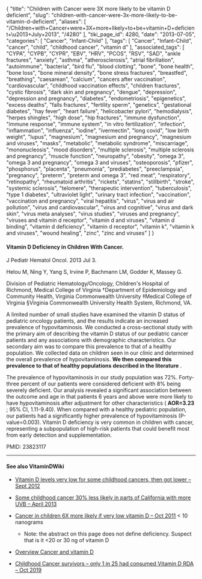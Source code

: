 {
    "title": "Children with Cancer were 3X more likely to be vitamin D deficient",
    "slug": "children-with-cancer-were-3x-more-likely-to-be-vitamin-d-deficient",
    "aliases": [
        "/Children+with+Cancer+were+3X+more+likely+to+be+vitamin+D+deficient+\u2013+July+2013",
        "/4280"
    ],
    "tiki_page_id": 4280,
    "date": "2013-07-05",
    "categories": [
        "Cancer",
        "Infant-Child"
    ],
    "tags": [
        "Cancer",
        "Infant-Child",
        "cancer",
        "child",
        "childhood cancer",
        "vitamin d"
    ],
    "associated_tags": [
        "CYPA",
        "CYPB",
        "CYPR",
        "EBV",
        "HRV",
        "PCOS",
        "RSV",
        "SAD",
        "ankle fractures",
        "anxiety",
        "asthma",
        "atherosclerosis",
        "atrial fibrillation",
        "autoimmune",
        "bacteria",
        "bird flu",
        "blood clotting",
        "bone",
        "bone health",
        "bone loss",
        "bone mineral density",
        "bone stress fractures",
        "breastfed",
        "breathing",
        "caesarean",
        "calcium",
        "cancers after vaccination",
        "cardiovascular",
        "childhood vaccination effects",
        "children fractures",
        "cystic fibrosis",
        "dark skin and pregnancy",
        "dengue",
        "depression",
        "depression and pregnancy",
        "diabetes",
        "endometriosis",
        "epigenetics",
        "excess deaths",
        "falls fractures",
        "fertility sperm",
        "genetics",
        "gestational diabetes",
        "hay fever",
        "heart failure",
        "helicobacter pylori",
        "hemodialysis",
        "herpes shingles",
        "high dose",
        "hip fractures",
        "immune dysfunction",
        "immune response",
        "immune system",
        "in vitro fertilization",
        "infection",
        "inflammation",
        "influenza",
        "iodine",
        "ivermectin",
        "long covid",
        "low birth weight",
        "lupus",
        "magnesium",
        "magnesium and pregnancy",
        "magnesium and viruses",
        "masks",
        "metabolic",
        "metabolic syndrome",
        "miscarriage",
        "mononucleosis",
        "mood disorders",
        "multiple sclerosis",
        "multiple sclerosis and pregnancy",
        "muscle function",
        "neuropathy",
        "obesity",
        "omega 3",
        "omega 3 and pregnancy",
        "omega 3 and viruses",
        "osteoporosis",
        "pfizer",
        "phosphorus",
        "placenta",
        "pneumonia",
        "prediabetes",
        "preeclampsia",
        "pregnancy",
        "preterm",
        "preterm and omega 3",
        "red meat",
        "respiratory",
        "retinopathy",
        "rheumatoid arthritis",
        "rickets",
        "statins",
        "stillbirth",
        "stroke",
        "systemic sclerosis",
        "telomere",
        "therapeutic intervention",
        "tuberculosis",
        "type 1 diabetes",
        "ultraviolet light",
        "urinary tract infection",
        "vaccination",
        "vaccination and pregnancy",
        "viral hepatitis",
        "virus",
        "virus and air pollution",
        "virus and cardiovascular",
        "virus and cognitive",
        "virus and dark skin",
        "virus meta analyses",
        "virus studies",
        "viruses and pregnancy",
        "viruses and vitamin d receptor",
        "vitamin d and viruses",
        "vitamin d binding",
        "vitamin d deficiency",
        "vitamin d receptor",
        "vitamin k",
        "vitamin k and viruses",
        "wound healing",
        "zinc",
        "zinc and viruses"
    ]
}


#### Vitamin D Deficiency in Children With Cancer.

J Pediatr Hematol Oncol. 2013 Jul 3. 

Helou M, Ning Y, Yang S, Irvine P, Bachmann LM, Godder K, Massey G.

Division of Pediatric Hematology/Oncology, Children's Hospital of Richmond, Medical College of Virginia †Department of Epidemiology and Community Health, Virginia Commonwealth University ‡Medical College of Virginia §Virginia Commonwealth University Health System, Richmond, VA.

A limited number of small studies have examined the vitamin D status of pediatric oncology patients, and the results indicate an increased prevalence of hypovitaminosis. We conducted a cross-sectional study with the primary aim of describing the vitamin D status of our pediatric cancer patients and any associations with demographic characteristics. Our secondary aim was to compare this prevalence to that of a healthy population. We collected data on children seen in our clinic and determined the overall prevalence of hypovitaminosis.  **We then compared this prevalence to that of healthy populations described in the literature** . 

The prevalence of hypovitaminosis in our study population was 72%. Forty-three percent of our patients were considered deficient with 8% being severely deficient. Our analysis revealed a significant association between the outcome and age in that patients 6 years and above were more likely to have hypovitaminosis after adjustment for other characteristics ( **AOR=3.23** ; 95% CI, 1.11-9.40). When compared with a healthy pediatric population, our patients had a significantly higher prevalence of hypovitaminosis (P-value=0.003). Vitamin D deficiency is very common in children with cancer, representing a subpopulation of high-risk patients that could benefit most from early detection and supplementation.

PMID:     23823117

---

#### See also VitaminDWiki

* [Vitamin D levels very low for some childhood cancers, then got lower – Sept 2012](/posts/vitamin-d-levels-very-low-for-some-childhood-cancers-then-got-lower)

* [Some childhood cancer 30% less likely in parts of California with more UVB – April 2013](/posts/some-childhood-cancer-30-percent-less-likely-in-parts-of-california-with-more-uvb)

* [Cancer in children 6X more likely if very low vitamin D – Oct 2011](/tags/cancer-in-children-6x-more-likely-if-very-low-vitamin-d-oct-2011.html) < 10 nanograms

   * Note: the abstract on this page does not define deficiency. Suspect that is it <20 or 30 ng of vitamin D

* [Overview Cancer and vitamin D](/tags/overview-cancer-and-vitamin-d.html)

* [Childhood Cancer survivors – only 1 in 25 had consumed Vitamin D RDA – Oct 2019](/tags/childhood-cancer-survivors-only-1-in-25-had-consumed-vitamin-d-rda-oct-2019.html)
